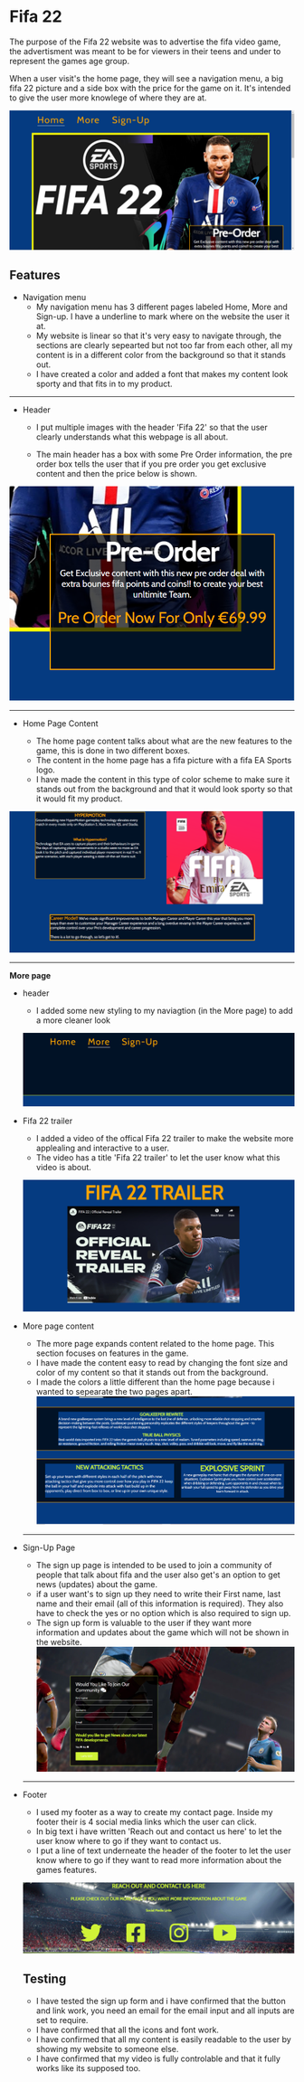 
# Fifa 22

The purpose of the Fifa 22 website was to advertise the fifa video game, the advertisment was meant to be for viewers in their teens and under to represent the games age group. 

When a user visit's the home page, they will see a navigation menu, a big fifa 22 picture and a side box with the price for the game on it. It's intended to give the user more knowlege of where they are at. 

![Home Page](assets/css/images/home-page.PNG)

## Features 

* Navigation menu
   + My navigation menu has 3 different pages labeled Home, More and Sign-up. I have a underline to mark where on the website the user it at. 
   + My website is linear so that it's very easy to navigate through, the sections are clearly sepearted but not too far from each other, all my content is in a different color from the background so that it stands out. 
   + I have created a color and added a font that makes my content look sporty and that fits in to my product. 

***

* Header

   + I put multiple images with the header 'Fifa 22' so that the user clearly understands what this webpage is all about.  
 
   + The main header has a box with some Pre Order information, the pre order box tells the user that if you pre order you get exclusive content and then the price below is shown. 

![Pre-Order box](assets/css/images/pre-order-box.PNG)
***

* Home Page Content

   + The home page content talks about what are the new features to the game, this is done in two different boxes. 
   + The content in the home page has a fifa picture with a fifa EA Sports logo. 
   + I have made the content in this type of color scheme to make sure it stands out from the background and that it would look sporty so that it would fit my product. 

![Home Page Content](assets/css/images/home-page-content.PNG)
*** 

**More page**
 * header
   + I added some new styling to my naviagtion (in the More page) to add a more cleaner look   

   ![More Page Navigation](assets/css/images/More-nav.PNG)
 * Fifa 22 trailer
   + I added a video of the offical Fifa 22 trailer to make the website more applealing and interactive to a user. 
   + The video has a title 'Fifa 22 trailer' to let the user know what this video is about.  

   ![More Page fifa trailer](assets/css/images/more-fifa-trailer.PNG)
* More page content 
   + The more page expands content related to the home page. This section focuses on features in the game.
   + I have made the content easy to read by changing the font size and color of my content so that it stands out from the background. 
   + I made the colors a little different than the home page because i wanted to sepearate the two pages apart. 
   ![More Page Content](assets/css/images/more-page-content.PNG)
   *** 
* Sign-Up Page
   + The sign up page is intended to be used to join a community of people that talk about fifa and the user also get's an option to get news (updates) about the game. 
   + if a user want's to sign up they need to write their First name, last name and their email (all of this information is required). They also have to check the yes or no option which is also required to sign up.  
   + The sign up form is valuable to the user if they want more information and updates about the game which will not be shown in the website. 
   ![Sign up form](assets/css/images/sign-up-form.PNG)
   ***
* Footer
   +  I used my footer as a way to create my contact page. Inside my footer their is 4 social media links which the user can click.
   + In big text i have written 'Reach out and contact us here' to let the user know where to go if they want to contact us. 
   + I put a line of text underneate the header of the footer to let the user know where to go if they want to read more information about the games features. 

    ![Footer image](assets/css/images/footer-image.PNG)
    ## Testing
   + I have tested the sign up form and i have confirmed that the button and link work, you need an email for the email input and all inputs are set to require. 
   + I have confirmed that all the icons and font work. 
   + I have confirmed that all my content is easily readable to the user by showing my website to someone else.
   + I have confirmed that my video is fully controlable and that it fully works like its supposed too.  